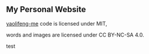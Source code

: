 ## My Personal Website

[yaolifeng-me](yaolifeng-me.vercel.app) code is licensed under MIT,

words and images are licensed under CC BY-NC-SA 4.0.

test
